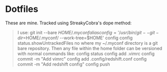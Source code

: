 # Dotfiles

These are mine.
Tracked using StreakyCobra's dope method:

>I use:
>    git init --bare $HOME/.myconf
>    alias config='/usr/bin/git --git-dir=$HOME/.myconf/ --work-tree=$HOME'
>    config config status.showUntrackedFiles no
>where my ~/.myconf directory is a git bare repository. Then any file within the home folder can be versioned with normal commands like:
>    config status
>    config add .vimrc
>    config commit -m "Add vimrc"
>    config add .config/redshift.conf
>    config commit -m "Add redshift config"
>    config push
